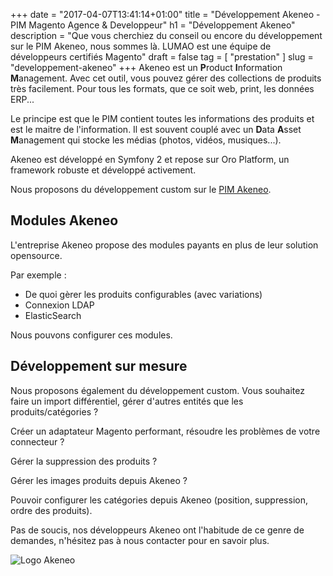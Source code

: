 +++
date = "2017-04-07T13:41:14+01:00"
title = "Développement Akeneo - PIM Magento Agence & Developpeur"
h1 = "Développement Akeneo"
description = "Que vous cherchiez du conseil ou encore du développement sur le PIM Akeneo, nous sommes là. LUMAO est une équipe de développeurs certifiés Magento"
draft = false
tag = [ "prestation" ]
slug = "developpement-akeneo"
+++
Akeneo est un **P**roduct **I**nformation **M**anagement. Avec cet outil, vous pouvez gérer des collections de produits très facilement. 
Pour tous les formats, que ce soit web, print, les données ERP...

Le principe est que le PIM contient toutes les informations des produits et est le maitre de l'information. Il est souvent couplé avec un **D**ata **A**sset **M**anagement
qui stocke les médias (photos, vidéos, musiques...).

Akeneo est développé en Symfony 2 et repose sur Oro Platform, un framework robuste et développé activement.

Nous proposons du développement custom sur le [PIM Akeneo](/ecommerce/cms/magento/pim/akeneo/).

<div class="title-block ">
    <h2 class="title-big">
        Modules Akeneo
    </h2>
</div>
L'entreprise Akeneo propose des modules payants en plus de leur solution opensource.
 
Par exemple :

* De quoi gèrer les produits configurables (avec variations)
* Connexion LDAP
* ElasticSearch

Nous pouvons configurer ces modules.

<div class="title-block ">
    <h2 class="title-big">
        Développement sur mesure
    </h2>
</div>
Nous proposons également du développement custom. Vous souhaitez faire un import différentiel, gérer d'autres entités que les produits/catégories ?

Créer un adaptateur Magento performant, résoudre les problèmes de votre connecteur ?

Gérer la suppression des produits ?

Gérer les images produits depuis Akeneo ?

Pouvoir configurer les catégories depuis Akeneo (position, suppression, ordre des produits).

Pas de soucis, nos développeurs Akeneo ont l'habitude de ce genre de demandes, n'hésitez pas à nous contacter pour en savoir plus.

![Logo Akeneo](/images/developpement-akeneo/logo-akeneo.png)